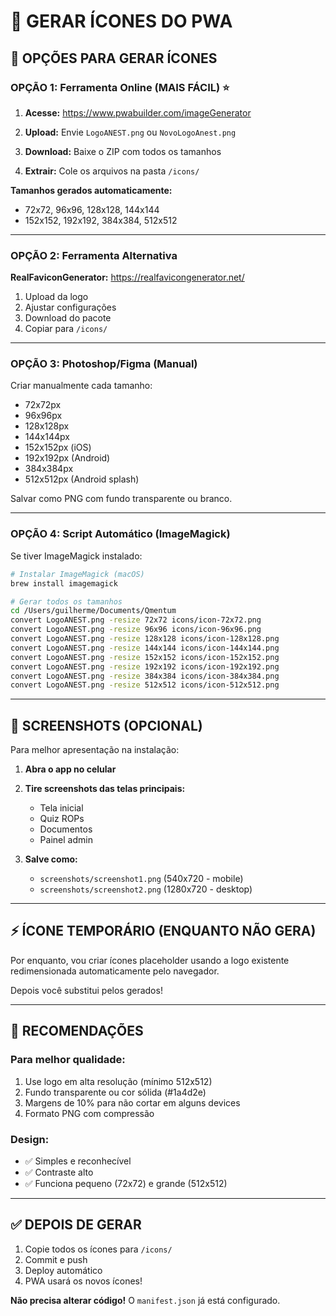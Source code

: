 # 📱 GERAR ÍCONES DO PWA

## 🎯 OPÇÕES PARA GERAR ÍCONES

### **OPÇÃO 1: Ferramenta Online (MAIS FÁCIL)** ⭐

1. **Acesse:** https://www.pwabuilder.com/imageGenerator

2. **Upload:** Envie `LogoANEST.png` ou `NovoLogoAnest.png`

3. **Download:** Baixe o ZIP com todos os tamanhos

4. **Extrair:** Cole os arquivos na pasta `/icons/`

**Tamanhos gerados automaticamente:**
- 72x72, 96x96, 128x128, 144x144
- 152x152, 192x192, 384x384, 512x512

---

### **OPÇÃO 2: Ferramenta Alternativa**

**RealFaviconGenerator:** https://realfavicongenerator.net/

1. Upload da logo
2. Ajustar configurações
3. Download do pacote
4. Copiar para `/icons/`

---

### **OPÇÃO 3: Photoshop/Figma (Manual)**

Criar manualmente cada tamanho:
- 72x72px
- 96x96px
- 128x128px
- 144x144px
- 152x152px (iOS)
- 192x192px (Android)
- 384x384px
- 512x512px (Android splash)

Salvar como PNG com fundo transparente ou branco.

---

### **OPÇÃO 4: Script Automático (ImageMagick)**

Se tiver ImageMagick instalado:

```bash
# Instalar ImageMagick (macOS)
brew install imagemagick

# Gerar todos os tamanhos
cd /Users/guilherme/Documents/Qmentum
convert LogoANEST.png -resize 72x72 icons/icon-72x72.png
convert LogoANEST.png -resize 96x96 icons/icon-96x96.png
convert LogoANEST.png -resize 128x128 icons/icon-128x128.png
convert LogoANEST.png -resize 144x144 icons/icon-144x144.png
convert LogoANEST.png -resize 152x152 icons/icon-152x152.png
convert LogoANEST.png -resize 192x192 icons/icon-192x192.png
convert LogoANEST.png -resize 384x384 icons/icon-384x384.png
convert LogoANEST.png -resize 512x512 icons/icon-512x512.png
```

---

## 📸 SCREENSHOTS (OPCIONAL)

Para melhor apresentação na instalação:

1. **Abra o app no celular**
2. **Tire screenshots das telas principais:**
   - Tela inicial
   - Quiz ROPs
   - Documentos
   - Painel admin

3. **Salve como:**
   - `screenshots/screenshot1.png` (540x720 - mobile)
   - `screenshots/screenshot2.png` (1280x720 - desktop)

---

## ⚡ ÍCONE TEMPORÁRIO (ENQUANTO NÃO GERA)

Por enquanto, vou criar ícones placeholder usando a logo existente redimensionada automaticamente pelo navegador.

Depois você substitui pelos gerados!

---

## 🎨 RECOMENDAÇÕES

### **Para melhor qualidade:**
1. Use logo em alta resolução (mínimo 512x512)
2. Fundo transparente ou cor sólida (#1a4d2e)
3. Margens de 10% para não cortar em alguns devices
4. Formato PNG com compressão

### **Design:**
- ✅ Simples e reconhecível
- ✅ Contraste alto
- ✅ Funciona pequeno (72x72) e grande (512x512)

---

## ✅ DEPOIS DE GERAR

1. Copie todos os ícones para `/icons/`
2. Commit e push
3. Deploy automático
4. PWA usará os novos ícones!

**Não precisa alterar código!** O `manifest.json` já está configurado.


